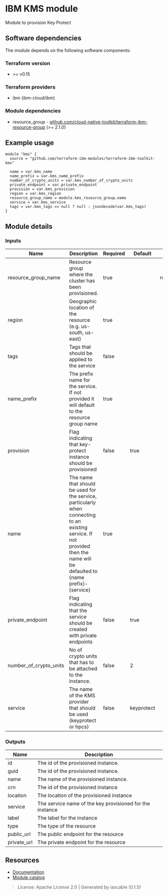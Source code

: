 # IBM KMS module

Module to provision Key Protect


## Software dependencies

The module depends on the following software components:

### Terraform version

- \>= v0.15

### Terraform providers


- ibm (ibm-cloud/ibm)

### Module dependencies


- resource_group - [github.com/cloud-native-toolkit/terraform-ibm-resource-group](https://github.com/cloud-native-toolkit/terraform-ibm-resource-group) (>= 2.1.0)

## Example usage

```hcl
module "kms" {
  source = "github.com/terraform-ibm-modules/terraform-ibm-toolkit-kms"

  name = var.kms_name
  name_prefix = var.kms_name_prefix
  number_of_crypto_units = var.kms_number_of_crypto_units
  private_endpoint = var.private_endpoint
  provision = var.kms_provision
  region = var.kms_region
  resource_group_name = module.kms_resource_group.name
  service = var.kms_service
  tags = var.kms_tags == null ? null : jsondecode(var.kms_tags)
}

```

## Module details

### Inputs

| Name | Description | Required | Default | Source |
|------|-------------|---------|----------|--------|
| resource_group_name | Resource group where the cluster has been provisioned. | true |  | resource_group.name |
| region | Geographic location of the resource (e.g. us-south, us-east) | true |  |  |
| tags | Tags that should be applied to the service | false |  |  |
| name_prefix | The prefix name for the service. If not provided it will default to the resource group name | true |  |  |
| provision | Flag indicating that key-protect instance should be provisioned | false | true |  |
| name | The name that should be used for the service, particularly when connecting to an existing service. If not provided then the name will be defaulted to {name prefix}-{service} | true |  |  |
| private_endpoint | Flag indicating that the service should be created with private endpoints | false | true |  |
| number_of_crypto_units | No of crypto units that has to be attached to the instance. | false | 2 |  |
| service | The name of the KMS provider that should be used (keyprotect or hpcs) | false | keyprotect |  |

### Outputs

| Name | Description |
|------|-------------|
| id | The id of the provisioned instance. |
| guid | The id of the provisioned instance. |
| name | The name of the provisioned instance. |
| crn | The id of the provisioned instance |
| location | The location of the provisioned instance |
| service | The service name of the key provisioned for the instance |
| label | The label for the instance |
| type | The type of the resource |
| public_url | The public endpoint for the resource |
| private_url | The private endpoint for the resource |

## Resources

- [Documentation](https://operate.cloudnativetoolkit.dev)
- [Module catalog](https://modules.cloudnativetoolkit.dev)

> License: Apache License 2.0 | Generated by iascable (0.1.5)
